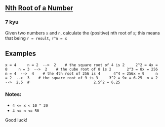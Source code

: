 <h2><a href=https://www.codewars.com/kata/5520714decb43308ea000083/train/javascript target="_blank">Nth Root of a Number</a></h2><h3>7 kyu</h3><p>Given two numbers <code>x</code> and <code>n</code>, calculate the (positive) nth root of <code>x</code>; this means that being <code>r = result</code>, <code>r^n = x</code></p><h2 id="examples">Examples</h2><pre><code>x = 4     n = 2  --&gt;  2    # the square root of 4 is 2     2^2 = 4x = 8     n = 3  --&gt;  2    # the cube root of 8 is 2       2^3 = 8x = 256   n = 4  --&gt;  4    # the 4th root of 256 is 4      4^4 = 256x = 9     n = 2  --&gt;  3    # the square root of 9 is 3     3^2 = 9x = 6.25  n = 2  --&gt;  2.5  #                             2.5^2 = 6.25</code></pre><h3 id="notes">Notes:</h3><ul><li><code>4 &lt;= x &lt; 10 ^ 20</code></li><li><code>4 &lt;= n &lt;= 50</code></li></ul><p>Good luck!</p>